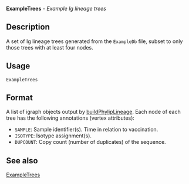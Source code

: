 





**ExampleTrees** - *Example Ig lineage trees*

Description
--------------------

A set of Ig lineage trees generated from the `ExampleDb` file, subset to
only those trees with at least four nodes.


Usage
--------------------
```
ExampleTrees
```


Format
-------------------
A list of igraph objects output by [buildPhylipLineage](buildPhylipLineage.md).
Each node of each tree has the following annotations (vertex attributes):

+ `SAMPLE`:    Sample identifier(s). Time in relation to vaccination.
+ `ISOTYPE`:   Isotype assignment(s). 
+ `DUPCOUNT`:  Copy count (number of duplicates) of the sequence.




See also
-------------------

[ExampleTrees](ExampleTrees.md)



